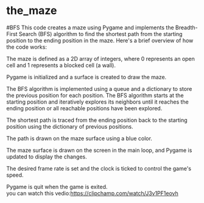 # the_maze
#BFS
This code creates a maze using Pygame and implements the Breadth-First Search (BFS) algorithm to find the shortest path from the starting position to the ending position in the maze. Here's a brief overview of how the code works:

The maze is defined as a 2D array of integers, where 0 represents an open cell and 1 represents a blocked cell (a wall).

Pygame is initialized and a surface is created to draw the maze.

The BFS algorithm is implemented using a queue and a dictionary to store the previous position for each position. The BFS algorithm starts at the starting position and iteratively explores its neighbors until it reaches the ending position or all reachable positions have been explored.

The shortest path is traced from the ending position back to the starting position using the dictionary of previous positions.

The path is drawn on the maze surface using a blue color.

The maze surface is drawn on the screen in the main loop, and Pygame is updated to display the changes.

The desired frame rate is set and the clock is ticked to control the game's speed.

Pygame is quit when the game is exited.<br>
you can watch this vedio:https://clipchamp.com/watch/J3v1PF1eovh
